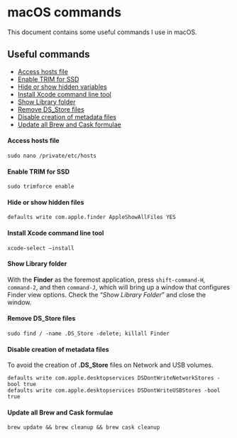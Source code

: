 # macOS commands

This document contains some useful commands I use in macOS.

## Useful commands

* [Access hosts file](#access-hosts-file)
* [Enable TRIM for SSD](#enable-trim-for-ssd)
* [Hide or show hidden variables](#hide-or-show-hidden-variable)
* [Install Xcode command line tool](#install-xcode-command-line-tool)
* [Show Library folder](#show-library-folder)
* [Remove DS_Store files](#remove-ds_store-files)
* [Disable creation of metadata files](#disable-creation-of-metadata-files)
* [Update all Brew and Cask formulae](#update-all-brew-and-cask-formulae)

#### Access hosts file

```
sudo nano /private/etc/hosts
```

#### Enable TRIM for SSD

```
sudo trimforce enable
```

#### Hide or show hidden files

```
defaults write com.apple.finder AppleShowAllFiles YES
```

#### Install Xcode command line tool

```
xcode-select —install
```

#### Show Library folder

With the __Finder__ as the foremost application, press `shift-command-H`, `command-2`, and then `command-J`, which will bring up a window that configures Finder view options. Check the “_Show Library Folder_” and close the window.

#### Remove DS_Store files

```
sudo find / -name .DS_Store -delete; killall Finder
```

#### Disable creation of metadata files

To avoid the creation of __.DS_Store__ files on Network and USB volumes.
```
defaults write com.apple.desktopservices DSDontWriteNetworkStores -bool true
defaults write com.apple.desktopservices DSDontWriteUSBStores -bool true
```

#### Update all Brew and Cask formulae

```
brew update && brew cleanup && brew cask cleanup
```

